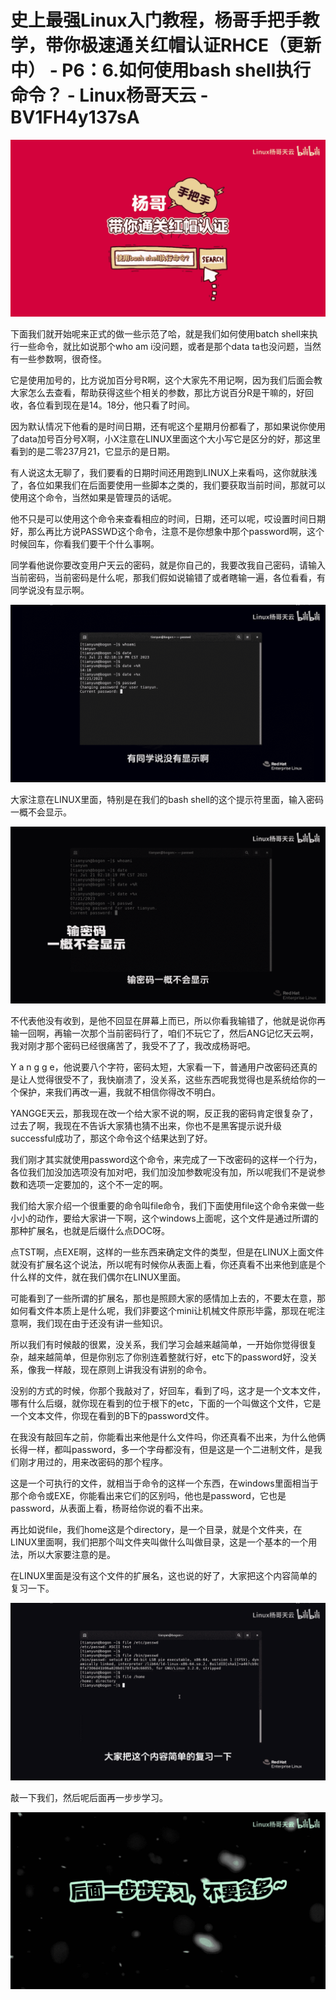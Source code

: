# 史上最强Linux入门教程，杨哥手把手教学，带你极速通关红帽认证RHCE（更新中） - P6：6.如何使用bash shell执行命令？ - Linux杨哥天云 - BV1FH4y137sA

![](img/6d9d29dd8a32688e704b24c1dc1afb19_0.png)

下面我们就开始呢来正式的做一些示范了哈，就是我们如何使用batch shell来执行一些命令，就比如说那个who am i没问题，或者是那个data ta也没问题，当然有一些参数啊，很奇怪。

它是使用加号的，比方说加百分号R啊，这个大家先不用记啊，因为我们后面会教大家怎么去查看，帮助获得这些个相关的参数，那比方说百分R是干嘛的，好回收，各位看到现在是14。18分，他只看了时间。

因为默认情况下他看的是时间日期，还有呢这个星期月份都看了，那如果说你使用了data加号百分号X啊，小X注意在LINUX里面这个大小写它是区分的好，那这里看到的是二零237月21，它显示的是日期。

有人说这太无聊了，我们要看的日期时间还用跑到LINUX上来看吗，这你就肤浅了，各位如果我们在后面要使用一些脚本之类的，我们要获取当前时间，那就可以使用这个命令，当然如果是管理员的话呢。

他不只是可以使用这个命令来查看相应的时间，日期，还可以呢，哎设置时间日期好，那么再比方说PASSWD这个命令，注意不是你想象中那个password啊，这个时候回车，你看我们要干个什么事啊。

同学看他说你要改变用户天云的密码，就是你自己的，我要改我自己密码，请输入当前密码，当前密码是什么呢，那我们假如说输错了或者瞎输一遍，各位看看，有同学说没有显示啊。



![](img/6d9d29dd8a32688e704b24c1dc1afb19_2.png)

大家注意在LINUX里面，特别是在我们的bash shell的这个提示符里面，输入密码一概不会显示。

![](img/6d9d29dd8a32688e704b24c1dc1afb19_4.png)

不代表他没有收到，是他不回显在屏幕上而已，所以你看我输错了，他就是说你再输一回啊，再输一次那个当前密码行了，咱们不玩它了，然后ANG记忆天云啊，我对刚才那个密码已经很痛苦了，我受不了了，我改成杨哥吧。

Y a n g g e，他说要八个字符，密码太短，大家看一下，普通用户改密码还真的是让人觉得很受不了，我快崩溃了，没关系，这些东西呢我觉得也是系统给你的一个保护，来我们再改一遍，我就不相信你得改不明白。

YANGGE天云，那我现在改一个给大家不说的啊，反正我的密码肯定很复杂了，过去了啊，我现在不告诉大家猜也猜不出来，你也不是黑客提示说升级successful成功了，那这个命令这个结果达到了好。

我们刚才其实就使用password这个命令，来完成了一下改密码的这样一个行为，各位我们加没加选项没有加对吧，我们加没加参数呢没有加，所以呢我们不是说参数和选项一定要加的，这个不一定的啊。

我们给大家介绍一个很重要的命令叫file命令，我们下面使用file这个命令来做一些小小的动作，要给大家讲一下啊，这个windows上面呢，这个文件是通过所谓的那种扩展名，也就是后缀什么点DOC呀。

点TST啊，点EXE啊，这样的一些东西来确定文件的类型，但是在LINUX上面文件就没有扩展名这个说法，所以呢有时候你从表面上看，你还真看不出来他到底是个什么样的文件，就在我们偶尔在LINUX里面。

可能看到了一些所谓的扩展名，那也是照顾大家的感情加上去的，不要太在意，那如何看文件本质上是什么呢，我们非要这个mini让机械文件原形毕露，那现在呢注意啊，我们现在由于还没有讲一些知识。

所以我们有时候敲的很累，没关系，我们学习会越来越简单，一开始你觉得很复杂，越来越简单，但是你别忘了你别连着整就行好，etc下的password好，没关系，像我一样敲，现在原则上讲我没有讲别的命令。

没别的方式的时候，你那个我敲对了，好回车，看到了吗，这才是一个文本文件，哪有什么后缀，就你现在看到的位于根下的etc，下面的一个叫做这个文件，它是一个文本文件，你现在看到的B下的password文件。

在我没有敲回车之前，你能看出来他是什么文件吗，你还真看不出来，为什么他俩长得一样，都叫password，多一个字母都没有，但是这是一个二进制文件，是我们刚才用过的，用来改密码的那个程序。

这是一个可执行的文件，就相当于命令的这样一个东西，在windows里面相当于那个命令或EXE，你能看出来它们的区别吗，他也是password，它也是password，从表面上看，杨哥给你说的看不出来。

再比如说file，我们home这是个directory，是一个目录，就是个文件夹，在LINUX里面啊，我们把那个叫文件夹叫做什么叫做目录，这是一个基本的一个用法，所以大家要注意的是。

在LINUX里面是没有这个文件的扩展名，这也说的好了，大家把这个内容简单的复习一下。

![](img/6d9d29dd8a32688e704b24c1dc1afb19_6.png)

敲一下我们，然后呢后面再一步步学习。

![](img/6d9d29dd8a32688e704b24c1dc1afb19_8.png)
